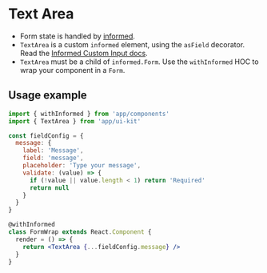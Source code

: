 # Text Area

- Form state is handled by [informed](https://github.com/joepuzzo/informed).
- `TextArea` is a custom `informed` element, using the `asField` decorator. Read the [Informed Custom Input docs](https://joepuzzo.github.io/informed/?path=/story/custominputs--creating-custom-inputs).
- `TextArea` must be a child of `informed.Form`. Use the `withInformed` HOC to wrap your component in a `Form`.

<!-- STORY -->

## Usage example

```jsx
import { withInformed } from 'app/components'
import { TextArea } from 'app/ui-kit'

const fieldConfig = {
  message: {
    label: 'Message',
    field: 'message',
    placeholder: 'Type your message',
    validate: (value) => {
      if (!value || value.length < 1) return 'Required'
      return null
    }
  }
}

@withInformed
class FormWrap extends React.Component {
  render = () => {
    return <TextArea {...fieldConfig.message} />
  }
}
```
